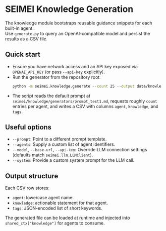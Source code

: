 # SEIMEI Knowledge Generation

The knowledge module bootstraps reusable guidance snippets for each built-in agent.  
Use `generate.py` to query an OpenAI-compatible model and persist the results as a CSV file.

## Quick start
- Ensure you have network access and an API key exposed via `OPENAI_API_KEY` (or pass `--api-key` explicitly).
- Run the generator from the repository root:
  ```bash
  python -m seimei.knowledge.generate --count 25 --output data/knowledge.csv
  ```
- The script reads the default prompt at `seimei/knowledge/generators/prompt_test1.md`, requests roughly `count` entries per agent, and writes a CSV with columns `agent`, `knowledge`, and `tags`.

## Useful options
- `--prompt`: Point to a different prompt template.
- `--agents`: Supply a custom list of agent identifiers.
- `--model`, `--base-url`, `--api-key`: Override LLM connection settings (defaults match `seimei.llm.LLMClient`).
- `--system`: Provide a custom system prompt for the LLM call.

## Output structure
Each CSV row stores:
- `agent`: lowercase agent name.
- `knowledge`: actionable statement for that agent.
- `tags`: JSON-encoded list of short keywords.

The generated file can be loaded at runtime and injected into `shared_ctx["knowledge"]` for agents to consume.
